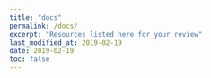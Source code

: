 ```yaml
---
title: "docs"
permalink: /docs/
excerpt: "Resources listed here for your review"
last_modified_at: 2019-02-19
date: 2019-02-19
toc: false
---
```


